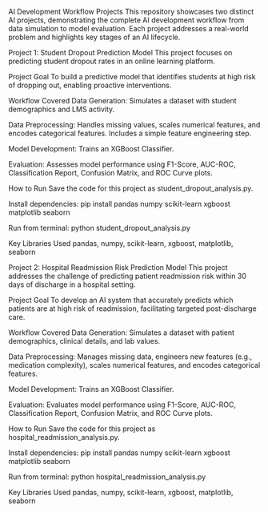 AI Development Workflow Projects
This repository showcases two distinct AI projects, demonstrating the complete AI development workflow from data simulation to model evaluation. Each project addresses a real-world problem and highlights key stages of an AI lifecycle.

Project 1: Student Dropout Prediction Model
This project focuses on predicting student dropout rates in an online learning platform.

Project Goal
To build a predictive model that identifies students at high risk of dropping out, enabling proactive interventions.

Workflow Covered
Data Generation: Simulates a dataset with student demographics and LMS activity.

Data Preprocessing: Handles missing values, scales numerical features, and encodes categorical features. Includes a simple feature engineering step.

Model Development: Trains an XGBoost Classifier.

Evaluation: Assesses model performance using F1-Score, AUC-ROC, Classification Report, Confusion Matrix, and ROC Curve plots.

How to Run
Save the code for this project as student_dropout_analysis.py.

Install dependencies: pip install pandas numpy scikit-learn xgboost matplotlib seaborn

Run from terminal: python student_dropout_analysis.py

Key Libraries Used
pandas, numpy, scikit-learn, xgboost, matplotlib, seaborn

Project 2: Hospital Readmission Risk Prediction Model
This project addresses the challenge of predicting patient readmission risk within 30 days of discharge in a hospital setting.

Project Goal
To develop an AI system that accurately predicts which patients are at high risk of readmission, facilitating targeted post-discharge care.

Workflow Covered
Data Generation: Simulates a dataset with patient demographics, clinical details, and lab values.

Data Preprocessing: Manages missing data, engineers new features (e.g., medication complexity), scales numerical features, and encodes categorical features.

Model Development: Trains an XGBoost Classifier.

Evaluation: Evaluates model performance using F1-Score, AUC-ROC, Classification Report, Confusion Matrix, and ROC Curve plots.

How to Run
Save the code for this project as hospital_readmission_analysis.py.

Install dependencies: pip install pandas numpy scikit-learn xgboost matplotlib seaborn

Run from terminal: python hospital_readmission_analysis.py

Key Libraries Used
pandas, numpy, scikit-learn, xgboost, matplotlib, seaborn
